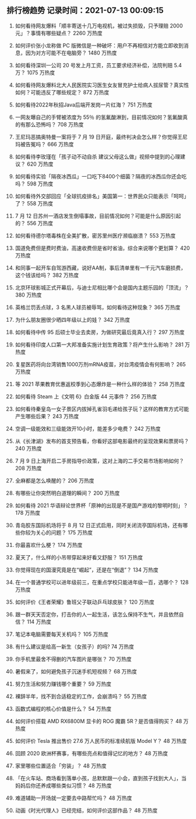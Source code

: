 
## 排行榜趋势 记录时间：2021-07-13 00:09:15
  
  1. 如何看待网友爆料「顺丰寄送十几万电视机，被过失损毁，只予理赔 2000 元」？事情有哪些疑点？ 2260 万热度
    
  2. 如何评价张小龙称做 PC 版微信是一种破坏：用户不再相信对方能立即收到消息，因为对方可能不在电脑旁？ 1480 万热度
    
  3. 如何看待深圳一公司 20 号发上月工资，员工要求经济补偿，法院判赔 5.4 万？ 1075 万热度
    
  4. 如何看待网友爆料北大人民医院实习医生女友冒充护士给病人拔尿管？真实性如何？可能违反了哪些规定？ 872 万热度
    
  5. 如何看待2022年秋招Java后端开发岗一片红海？ 751 万热度
    
  6. 一网友曝自己的手臂被浓度为 55％ 的氢氟酸淋到，目前情况如何？氢氟酸真的有那么恐怖吗？ 708 万热度
    
  7. 王尼玛恶搞奥特曼一案将于 7 月 19 日开庭，最终判决会怎么样？你觉得王尼玛被告冤吗？ 666 万热度
    
  8. 如何看待李玫瑾在「孩子动不动自杀 建议父母这么做」视频中提到的心理建议？ 620 万热度
    
  9. 如何看待实验「隔夜冰西瓜」一口吃下8400个细菌？隔夜的冰西瓜你还会吃吗？ 598 万热度
    
  10. 如何看待外交部回应「全球抗疫排名」美国第一：世界民众只能表示「呵呵」了？ 558 万热度
    
  11. 7 月 12 日苏州一酒店发生倒塌事故，目前情况如何？可能是什么原因引起的？ 556 万热度
    
  12. 如何看待德尔塔毒株在全美扩散，密苏里州医疗濒临崩溃？ 553 万热度
    
  13. 国道免费但是费时费油，高速收费但是省时省油，综合来说哪个更划算？ 420 万热度
    
  14. 和同事一起开车自驾游西藏，说好AA制，事后清单里有一千元汽车磨损费，这个钱该给吗？ 382 万热度
    
  15. 北京环球影城正式开幕后，与迪士尼相比哪个会是国内主题乐园的「顶流」？ 380 万热度
    
  16. 英格兰罚丢点球，3 名黑人球员被辱骂，如何看待这种现象？ 365 万热度
    
  17. 为什么朋友圈很少晒四年级以上的娃？ 342 万热度
    
  18. 如何看待中传 95 后硕士毕业去卖房，为做研究最后竟真入行？ 297 万热度
    
  19. 如何看待印度人口第一大邦准备实施计划生育政策？将产生什么影响？ 281 万热度
    
  20. 复星医药将向台湾销售1000万剂mRNA疫苗，对台湾疫情会有何影响？ 265 万热度
    
  21. 等 2021 苹果教育优惠返校季到心态爆炸是一种什么样的体验？ 258 万热度
    
  22. 如何看待 Steam 上《文明 6》白金版 44 元事件？ 256 万热度
    
  23. 如何看待秦皇岛一女子景区内拔掉孔雀羽毛递给孩子玩？这样的教育方式可能产生哪些后果？ 243 万热度
    
  24. 空调一级能效和三级能效开10小时，能差多少电费？ 242 万热度
    
  25. 从《长津湖》发布的首支预告看，你看好这部电影最终的呈现效果和票房吗？ 240 万热度
    
  26. 7 月 9 日上海开启二手房指导价政策，这对上海的二手交易市场影响如何？ 208 万热度
    
  27. 全麻都是怎么唤醒的？ 206 万热度
    
  28. 有哪些让你突然明白道理的瞬间？ 200 万热度
    
  29. 如何看待 2021 华语辩论世界杯「原神的出现是不是国产游戏的黎明时刻」？ 178 万热度
    
  30. 青岛胶东国际机场将于 8 月 12 日正式启用，同时关闭流亭国际机场，还有哪些你较为关心的问题？ 175 万热度
    
  31. 你最喜欢什么梗？ 174 万热度
    
  32. 夏天了，什么样的小吊带穿起来好看又舒服？ 151 万热度
    
  33. 你觉得现在的国漫究竟是在“崛起”，还是在“倒退”？ 134 万热度
    
  34. 在一个普通学校可以进年级前三，在重点学校只能进年级一百，选哪个？ 128 万热度
    
  35. 如何评价《王者荣耀》鲁班父子联动乒乓球皮肤？ 120 万热度
    
  36. 跟一群天天否定你，打击你的人一起生活，该怎么保持不生气，并且依然自信？ 114 万热度
    
  37. 笔记本电脑需要每天关机吗？ 105 万热度
    
  38. 有什么建议是给高一新生（女孩子）的吗? 74 万热度
    
  39. 你手机里最舍不得删的汽车图片是哪张？ 70 万热度
    
  40. 暑假来了，如何避免孩子沉迷手机短视频？ 68 万热度
    
  41. 努力生活和努力赚钱哪个重要？ 59 万热度
    
  42. 裸辞半年，找不到合适稳定的工作，会崩溃吗？ 55 万热度
    
  43. 函数式编程的核心价值是什么？ 54 万热度
    
  44. 如何评价搭载 AMD RX6800M 显卡的 ROG 魔霸 5R？是否值得购买？ 48 万热度
    
  45. 如何评价 Tesla 推出售价 27.6 万人民币的标准续航版 Model Y？ 48 万热度
    
  46. 回顾 2020 欧洲杯赛事，有哪些亮点和值得记忆的地方？ 48 万热度
    
  47. 家里哪些位置适合「穷装」？ 48 万热度
    
  48. 「在火车站、商场看到落单小孩，总默默跟一小会，直到孩子找到大人」，当妈妈后你还养成哪些类似习惯？ 48 万热度
    
  49. 难道辅助一开场就一定要去中路帮忙吗？ 48 万热度
    
  50. 动画《时光代理人》已经完结，如何评价这部作品？ 48 万热度
    